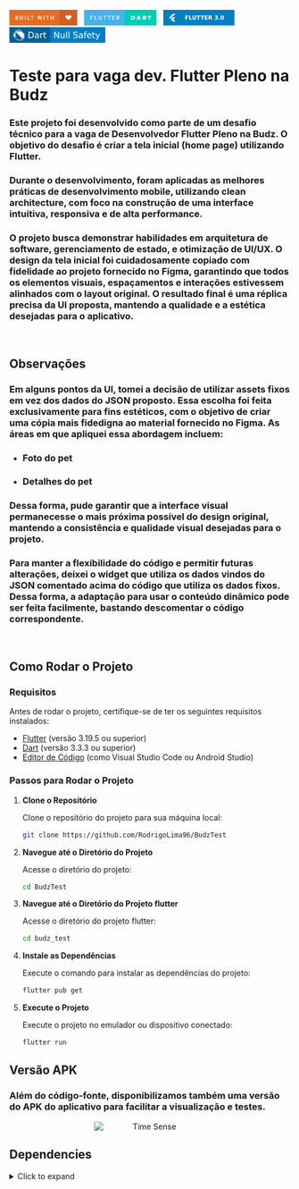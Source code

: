 <img src="README_FILES/badges/built-with-love.svg" height="28px"/>&nbsp;&nbsp;
<img src="README_FILES/badges/flutter-dart.svg" height="28px" />&nbsp;&nbsp;
<img src="README_FILES/badges/Flutter-3.svg" height="28px" />&nbsp;&nbsp;
<img src="README_FILES/badges/dart-null_safety.svg" height="28px"/>

# Teste para vaga dev. Flutter Pleno na Budz
### Este projeto foi desenvolvido como parte de um desafio técnico para a vaga de Desenvolvedor Flutter Pleno na Budz. O objetivo do desafio é criar a tela inicial (home page) utilizando Flutter.

### Durante o desenvolvimento, foram aplicadas as melhores práticas de desenvolvimento mobile, utilizando clean architecture, com foco na construção de uma interface intuitiva, responsiva e de alta performance.

### O projeto busca demonstrar habilidades em arquitetura de software, gerenciamento de estado, e otimização de UI/UX. O design da tela inicial foi cuidadosamente copiado com fidelidade ao projeto fornecido no Figma, garantindo que todos os elementos visuais, espaçamentos e interações estivessem alinhados com o layout original. O resultado final é uma réplica precisa da UI proposta, mantendo a qualidade e a estética desejadas para o aplicativo.
<br>

## Observações

### Em alguns pontos da UI, tomei a decisão de utilizar assets fixos em vez dos dados do JSON proposto. Essa escolha foi feita exclusivamente para fins estéticos, com o objetivo de criar uma cópia mais fidedigna ao material fornecido no Figma. As áreas em que apliquei essa abordagem incluem:
* ### Foto do pet
* ### Detalhes do pet

### Dessa forma, pude garantir que a interface visual permanecesse o mais próxima possível do design original, mantendo a consistência e qualidade visual desejadas para o projeto.
### Para manter a flexibilidade do código e permitir futuras alterações, deixei o widget que utiliza os dados vindos do JSON comentado acima do código que utiliza os dados fixos. Dessa forma, a adaptação para usar o conteúdo dinâmico pode ser feita facilmente, bastando descomentar o código correspondente.

<br>

## Como Rodar o Projeto

### Requisitos

Antes de rodar o projeto, certifique-se de ter os seguintes requisitos instalados:
- [Flutter](https://flutter.dev/docs/get-started/install) (versão 3.19.5 ou superior)
- [Dart](https://dart.dev/get-dart) (versão 3.3.3 ou superior)
- [Editor de Código](https://flutter.dev/docs/get-started/editor) (como Visual Studio Code ou Android Studio)

### Passos para Rodar o Projeto

1. **Clone o Repositório**

   Clone o repositório do projeto para sua máquina local:

   ```bash
   git clone https://github.com/RodrigoLima96/BudzTest
2. **Navegue até o Diretório do Projeto**

   Acesse o diretório do projeto:

   ```bash
   cd BudzTest
3. **Navegue até o Diretório do Projeto flutter**

   Acesse o diretório do projeto flutter:

   ```bash
   cd budz_test
4. **Instale as Dependências**

   Execute o comando para instalar as dependências do projeto:

   ```bash
   flutter pub get
5. **Execute o Projeto**

   Execute o projeto no emulador ou dispositivo conectado:

   ```bash
   flutter run
## Versão APK

### Além do código-fonte, disponibilizamos também uma versão do APK do aplicativo para facilitar a visualização e testes.

<p align="center">
  <a href="https://drive.google.com/file/d/1HgUYIUmTryKuTbOfdEDI1D17Exy4ZqEf/view?usp=drive_link">
    <img src="README_FILES/images/apk_download.png" alt="Time Sense" style="display: inline-block; width: 200px;"/>
  </a>
</p>


## Dependencies
<details>
     <summary> Click to expand </summary>

* [flutter_modular](https://pub.dev/packages/flutter_modular)
* [flutter_svg](https://pub.dev/packages/flutter_svg)
* [dartz](https://pub.dev/packages/dartz)
* [mobx](https://pub.dev/packages/mobx)
* [flutter_mobx](https://pub.dev/packages/flutter_mobx)
* [banner_carousel](https://pub.dev/packages/banner_carousel)

### Dev Dependencies
* [build_runner](https://pub.dev/packages/build_runner)
* [mobx_codegen](https://pub.dev/packages/mobx_codegen)

</details>
